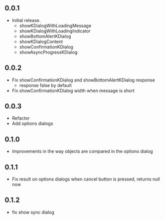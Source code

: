 ## 0.0.1

- Initial release.
  - showKDialogWithLoadingMessage
  - showKDialogWithLoadingIndicator
  - showBottomAlertKDialog
  - showKDialogContent
  - showConfirmationKDialog
  - showAsyncProgressKDialog

## 0.0.2

- Fix showConfirmationKDialog and showBottomAlertKDialog response
  - response false by default
- Fix showConfirmationKDialog width when message is short

## 0.0.3

- Refactor
- Add options dialogs

## 0.1.0

- Improvements in the way objects are compared in the options dialog

## 0.1.1

- Fix result on options dialogs when cancel button is pressed, returns null now

## 0.1.2

- fix show sync dialog